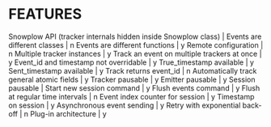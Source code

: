 # FEATURES
Snowplow API (tracker internals hidden inside Snowplow class) | 
Events are different classes | n
Events are different functions | y
Remote configuration | n
Multiple tracker instances | y
Track an event on multiple trackers at once | y
Event_id and timestamp not overridable | y
True_timestamp available | y
Sent_timestamp available | y
Track returns event_id | n
Automatically track general atomic fields | y
Tracker pausable | y
Emitter pausable | y
Session pausable | 
Start new session command | y
Flush events command | y
Flush at regular time intervals | n
Event index counter for session | y
Timestamp on session | y
Asynchronous event sending | y
Retry with exponential back-off | n
Plug-in architecture | y
